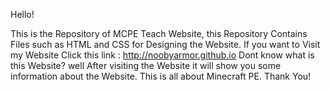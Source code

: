 Hello!

   This is the Repository of MCPE Teach Website, this Repository Contains Files such as HTML and CSS for Designing the Website.
  If you want to Visit my Website Click this link : http://noobyarmor.github.io Dont know what is this Website? well After visiting
  the Website it will show you some information about the Website. This is all about Minecraft PE. Thank You!
